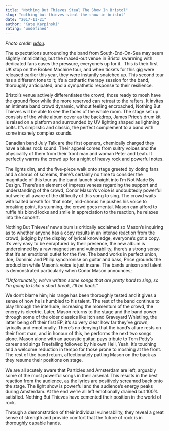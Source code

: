 ```yaml
---
title: "Nothing But Thieves Steal The Show In Bristol"
slug: "nothing-but-thieves-steal-the-show-in-bristol"
date: "2017-11-21"
author: "Kate Karpinski"
rating: "undefined"
---
```


_Photo credit: [udou](https://udou.ph/2017/11/16/nothing-but-thieves-100-deny-sexual-harassment-allegations/)._

The expectations surrounding the band from South-End-On-Sea may seem slightly intimidating, but the maxed-out venue in Bristol swarming with dedicated fans eases the pressure, everyone’s up for it.  This is their first UK stop on the Broken Machine tour, and when tickets for this gig were released earlier this year, they were instantly snatched up. This second tour has a different tone to it; it’s a cathartic therapy session for the band, thoroughly anticipated, and a sympathetic response to their resilience.

Bristol’s venue actively differentiates the crowd, those ready to mosh have the ground floor while the more reserved can retreat to the rafters. It invites an intimate band crowd dynamic, without feeling encroached, Nothing But Thieves will be able to see the faces of the whole room. The stage set up consists of the white album cover as the backdrop, James Price’s drum kit is raised on a platform and surrounded by UV lighting shaped as lightning bolts. It’s simplistic and classic, the perfect complement to a band with some insanely complex sounds.

Canadian band July Talk are the first openers, chemically charged they have a blues rock sound. Their appeal comes from sultry voices and the physicality of them from their front man and woman Peter and Leah. It perfectly warms the crowd up for a night of heavy rock and powerful notes.

The lights dim, and the five-piece walk onto stage greeted by doting fans and a chorus of screams, there’s certainly no time to consider the magnitude of this tour as the band launch straight into I’m Not Made By Design. There’s an element of impressiveness regarding the support and understanding of the crowd, Conor Mason’s voice is undoubtedly powerful but we’re all aware of the difficulty of this song to sing. The crowd waits with baited breath for ‘that note’, mid-chorus he pushes his voice to breaking point, its stunning, the crowd goes mental. Mason can afford to ruffle his blond locks and smile in appreciation to the reaction, he relaxes into the concert.

Nothing But Thieves’ new album is critically acclaimed so Mason’s inquiring as to whether anyone has a copy results in an intense reaction from the crowd, judging by the display of lyrical knowledge, everyone’s got a copy. It’s very easy to be enraptured by their presence, the new album is underpinned by a raw magnetism and vulnerability, there’s a strong sense that it’s an emotional outlet for the five. The band works in perfect union, Joe, Dominic and Philip synchronise on guitar and bass, Price grounds the production while Mason’s voice is just insane. The bands unison and talent is demonstrated particularly when Conor Mason announces;

_“Unfortunately, we’ve written some songs that are pretty hard to sing, so I’m going to take a short break, I’ll be back.”_

We don’t blame him; his range has been thoroughly tested and it gives a sense of how he is humbled to his talent. The rest of the band continue to play through the interlude, increasing the momentum of the crowd, the energy is electric. Later, Mason returns to the stage and the band power through some of the older classics like Itch and Graveyard Whistling, the latter being off their first EP, it’s so very clear how far they’ve grown, lyrically and emotionally. There’s no denying that the band’s allure rests on their front man, and in honour of this, he performs the next two songs alone. Mason alone with an acoustic guitar, pays tribute to Tom Petty’s career and sings Freefalling followed by his own Hell, Yeah. It’s touching and a welcome reduction in tempo for those prone to moshing at the front. The rest of the band return, affectionately patting Mason on the back as they resume their positions on stage.

We are all acutely aware that Particles and Amsterdam are left, arguably some of the most powerful songs in their arsenal. This results in the best reaction from the audience, as the lyrics are positively screamed back onto the stage. The light show is powerful and the audience’s energy peaks during Amsterdam. At the end we’re all left emotionally drained but 100% satisfied. Nothing But Thieves have cemented their position in the world of rock.

Through a demonstration of their individual vulnerability, they reveal a great sense of strength and provide comfort that the future of rock is in thoroughly capable hands.
